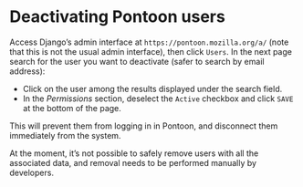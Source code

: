 # Deactivating Pontoon users

Access Django’s admin interface at `https://pontoon.mozilla.org/a/` (note that this is not the usual admin interface), then click `Users`. In the next page search for the user you want to deactivate (safer to search by email address):

* Click on the user among the results displayed under the search field.
* In the *Permissions* section, deselect the `Active` checkbox and click `SAVE` at the bottom of the page.

This will prevent them from logging in in Pontoon, and disconnect them immediately from the system.

At the moment, it’s not possible to safely remove users with all the associated data, and removal needs to be performed manually by developers.

